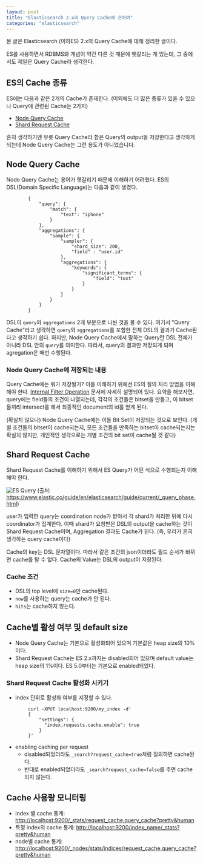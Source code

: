 ```yaml
---
layout: post
title: "Elasticsearch 2.x의 Query Cache에 관하여"
categories: "elasticsearch"
---
```


본 글은 Elasticsearch (이하ES) 2.x의 Query Cache에 대해 정리한 글이다.

ES를 사용하면서 RDBMS와 개념이 약간 다른 것 때문에 헷갈리는 게 있는데, 그 중에서도 제일은 Query Cache라 생각한다.

ES의 Cache 종류
--------------

ES에는 다음과 같은 2개의 Cache가 존재한다. (이외에도 더 많은 종류가 있을 수 있으나 Query에 관련된 Cache는 2가지)

- [Node Query Cache](https://www.elastic.co/guide/en/elasticsearch/reference/current/query-cache.html)
- [Shard Request Cache](https://www.elastic.co/guide/en/elasticsearch/reference/current/shard-request-cache.html)

흔히 생각하기엔 무릇 Query Cache라 함은 Query의 output을 저장한다고 생각하게 되는데 Node Query Cache는 그런 용도가 아니었습니다.

Node Query Cache
----------------

Node Query Cache는 용어가 헷갈리기 때문에 이해하기 어려웠다. ES의 DSL(Domain Specific Language)는 다음과 같이 생겼다.
```
        {
            "query": {
                "match": {
                    "text": "iphone"
                }
            },
            "aggregations": {
                "sample": {
                    "sampler": {
                        "shard_size": 200,
                        "field" : "user.id"
                    },
                    "aggregations": {
                        "keywords": {
                            "significant_terms": {
                                "field": "text"
                            }
                        }
                    }
                }
            }
        }
```

DSL이 `query`와 `aggregations` 2개 부분으로 나뉜 것을 볼 수 있다. 여기서 "Query Cache"라고 생각하면 `query`와 `aggregations`를 포함한 전체 DSL의 결과가 Cache된다고 생각하기 쉽다. 하지만, Node Query Cache에서 말하는 Query란 DSL 전체가 아니라 DSL 안의 `query`를 의미한다. 따라서, query의 결과만 저장되게 되며 agregation은 매번 수행된다.

### Node Query Cache에 저장되는 내용

Query Cache에는 뭐가 저장될가? 이를 이해하기 위해선 ES의 질의 처리 방법을 이해해야 한다. [Internal Filter Operation](https://www.elastic.co/guide/en/elasticsearch/guide/current/_finding_exact_values.html#_internal_filter_operation) 문서에 자세히 설명되어 있다. 요약을 해보자면, query에는 field들의 조건이 나열되는데, 각각의 조건들은 bitset을 만들고, 이 bitset들끼리 intersect를 해서 최종적인 document의 id를 얻게 된다.

(확실치 않으나) Node Query Cache에는 이들 Bit Set이 저장되는 것으로 보인다. (개별 조건들의 bitset이 cache되는지, 모든 조건들을 만족하는 bitset이 cache되는지는 확실치 않지만, 개인적인 생각으로는 개별 조건의 bit set이 cache될 것 같다)


Shard Request Cache
-------------------

Shard Request Cache를 이해하기 위해서 ES Query가 어떤 식으로 수행되는지 이해해야 한다.

![ES Query](https://www.elastic.co/guide/en/elasticsearch/guide/current/images/elas_0901.png)
(출처: https://www.elastic.co/guide/en/elasticsearch/guide/current/_query_phase.html)

user가 입력한 query는 coordination node가 받아서 각 shard가 처리한 뒤에 다시 coordinator가 집계한다. 이때 shard가 요청받은 DSL의 output을 cache하는 것이 Shard Request Cache이며, Aggregation 결과도 Cache가 된다. (즉, 우리가 흔히 생각하는 query cache이다)

Cache의 key는 DSL 문자열이다. 따라서 같은 조건의 json이더라도 필드 순서가 바뀌면 cache를 탈 수 없다. Cache의 Value는 DSL의 output이 저장된다.

### Cache 조건

- DSL의 top level에 `size=0`만 cache된다.
- `now`를 사용하는 query는 cache가 안 된다.
- `hits`는 cache하지 않는다.


Cache별 활성 여부 및 default size
--------------------------------

- Node Query Cache는 기본으로 활성화되어 있으며 기본값은 heap size의 10%이다.
- Shard Request Cache는 ES 2.x까지는 disabled되어 있으며 default value는 heap size의 1%이다. ES 5.0부터는 기본으로 enabled되었다.

### Shard Request Cache 활성화 시키기

- index 단위로 활성화 여부를 지정할 수 있다.
```
        curl -XPUT localhost:9200/my_index -d'
        {
            "settings": {
              "index.requests.cache.enable": true
            }
        }'
```
- enabling caching per request
	- disabled되었더라도 `_search?request_cache=true`처럼 질의하면 cache된다.
	- 반대로 enabled되었더라도 `_search?request_cache=false`를 주면 cache되지 않는다. 

Cache 사용량 모니터링
--------------------

- index 별 cache 통계: [http://localhost:9200/_stats/request_cache,query_cache?pretty&human](http://localhost:9200/_stats/request_cache,query_cache?pretty&human)
- 특정 index의 cache 통계: [http://localhost:9200/index_name/_stats?pretty&human](http://localhost:9200/index_name/_stats?pretty&human)
- node별 cache 통계: [http://localhost:9200/_nodes/stats/indices/request_cache,query_cache?pretty&human](http://localhost:9200/_nodes/stats/indices/request_cache,query_cache?pretty&human)
